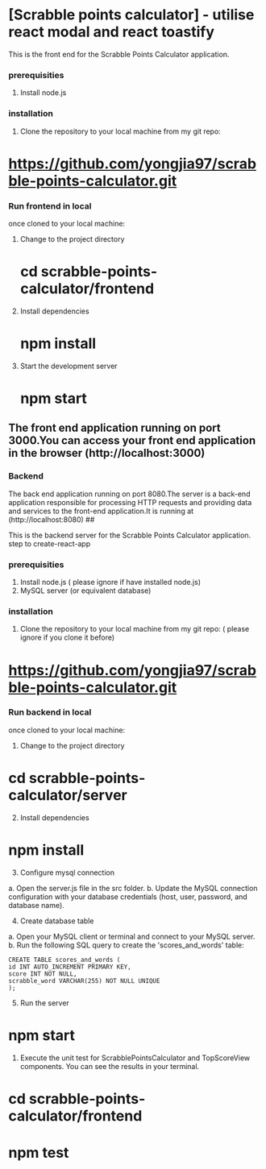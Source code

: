 # [Scrabble points calculator] - utilise react modal and react toastify 
This is the front end for the Scrabble Points Calculator application.
### prerequisities
1. Install node.js

### installation
1. Clone the repository to your local machine from my git repo:
# https://github.com/yongjia97/scrabble-points-calculator.git
### Run frontend in local
once cloned to your local machine:
1. Change to the project directory
   # cd scrabble-points-calculator/frontend
2. Install dependencies
   #  npm install
3. Start the development server
   #  npm start

## The front end application running on port 3000.You can access your front end application in the browser (http://localhost:3000) ##


### Backend
The back end application running on port 8080.The server is a back-end application responsible for processing HTTP requests and providing data and services to the front-end application.It is running at (http://localhost:8080) ##

This is the backend server for the Scrabble Points Calculator application.
step to create-react-app

### prerequisities
1. Install node.js ( please ignore if have installed node.js)
2. MySQL server (or equivalent database)

### installation
1. Clone the repository to your local machine from my git repo: ( please ignore if you clone it before)
# https://github.com/yongjia97/scrabble-points-calculator.git
### Run backend in local
once cloned to your local machine:
1. Change to the project directory 
  # cd scrabble-points-calculator/server  

2. Install dependencies
  # npm install

3. Configure mysql connection
   
  a. Open the server.js file in the src folder.
  b. Update the MySQL connection configuration with your database credentials (host, user, password, and database name).

4. Create database table
   
  a. Open your MySQL client or terminal and connect to your MySQL server.
  b. Run the following SQL query to create the 'scores_and_words' table:
  
    CREATE TABLE scores_and_words (
    id INT AUTO_INCREMENT PRIMARY KEY,
    score INT NOT NULL,
    scrabble_word VARCHAR(255) NOT NULL UNIQUE
    );

5. Run the server
  # npm start

1. Execute the unit test for ScrabblePointsCalculator and TopScoreView components. You can see the results in your terminal.
  # cd scrabble-points-calculator/frontend
  # npm test
